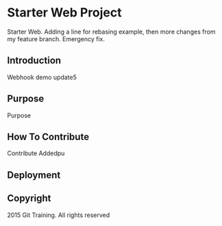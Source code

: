 # Starter Web Project
Starter Web. Adding a line for rebasing example, then more changes from my feature branch.
Emergency fix.

## Introduction
Webhook demo update5

## Purpose
Purpose

## How To Contribute
Contribute
Addedpu

## Deployment

## Copyright

2015 Git Training. All rights reserved